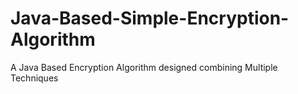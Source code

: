 # Java-Based-Simple-Encryption-Algorithm
A Java Based Encryption Algorithm designed combining Multiple Techniques
